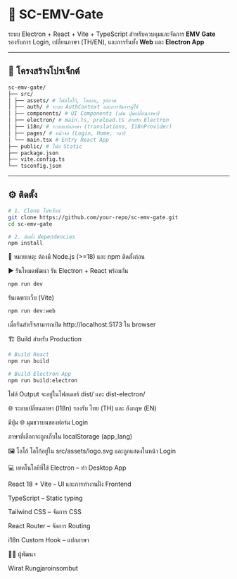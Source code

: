 # 🚪 SC-EMV-Gate

ระบบ Electron + React + Vite + TypeScript สำหรับควบคุมและจัดการ **EMV Gate**  
รองรับการ Login, เปลี่ยนภาษา (TH/EN), และการรันทั้ง **Web** และ **Electron App**

---

## 📂 โครงสร้างโปรเจ็กต์
```bash
sc-emv-gate/
├── src/
│ ├── assets/ # ไฟล์โลโก้, ไอคอน, รูปภาพ
│ ├── auth/ # ระบบ AuthContext และการจัดการผู้ใช้
│ ├── components/ # UI Components (เช่น ปุ่มเปลี่ยนภาษา)
│ ├── electron/ # main.ts, preload.ts สำหรับ Electron
│ ├── i18n/ # ระบบแปลภาษา (translations, I18nProvider)
│ ├── pages/ # หน้าจอ (Login, Home, ฯลฯ)
│ └── main.tsx # Entry React App
├── public/ # ไฟล์ Static
├── package.json
├── vite.config.ts
└── tsconfig.json
```

---

## ⚙️ ติดตั้ง

```bash
# 1. Clone โปรเจ็กต์
git clone https://github.com/your-repo/sc-emv-gate.git
cd sc-emv-gate

# 2. ติดตั้ง dependencies
npm install

```
📌 หมายเหตุ: ต้องมี Node.js (>=18) และ npm ติดตั้งก่อน

▶️ รันโหมดพัฒนา
รัน Electron + React พร้อมกัน

```bash
npm run dev
```

รันเฉพาะเว็บ (Vite)

```bash
npm run dev:web
```

เมื่อรันสำเร็จสามารถเปิด http://localhost:5173 ใน browser

🏗 Build สำหรับ Production
```bash
# Build React
npm run build

# Build Electron App
npm run build:electron
```

ไฟล์ Output จะอยู่ในโฟลเดอร์ dist/ และ dist-electron/

🌐 ระบบเปลี่ยนภาษา (I18n)
รองรับ ไทย (TH) และ อังกฤษ (EN)

มีปุ่ม 🌐 มุมขวาบนของฟอร์ม Login

ภาษาที่เลือกจะถูกเก็บใน localStorage (app_lang)

🖼 โลโก้
โลโก้อยู่ใน src/assets/logo.svg และถูกแสดงในหน้า Login

💻 เทคโนโลยีที่ใช้
Electron – ทำ Desktop App

React 18 + Vite – UI และการทำงานฝั่ง Frontend

TypeScript – Static typing

Tailwind CSS – จัดการ CSS

React Router – จัดการ Routing

i18n Custom Hook – แปลภาษา

👨‍💻 ผู้พัฒนา

Wirat Rungjaroinsombut

